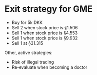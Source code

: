 # Exit strategy for GME
* Buy for 5k DKK
* Sell 2 when stock price is §1.506
* Sell 1 when stock price is §4.553
* Sell 1 when stock price is §9.932
* Sell 1 at §31.315

Other, active strategies:
* Risk of illegal trading
* Re-evaluate when becoming a doctor

<!-- {BearID:DAA2C5C7-665A-4E79-B9C0-23B863F67A34-906-00000D928A3F6817} -->
